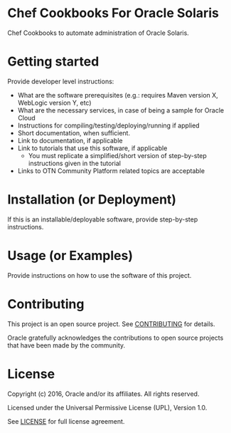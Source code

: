 # Chef Cookbooks For Oracle Solaris
Chef Cookbooks to automate administration of Oracle Solaris.

# Getting started
Provide developer level instructions:

   - What are the software prerequisites (e.g.: requires Maven version X, WebLogic version Y, etc)
   - What are the necessary services, in case of being a sample for Oracle Cloud
   - Instructions for compiling/testing/deploying/running if applied
   - Short documentation, when sufficient. 
   - Link to documentation, if applicable
   - Link to tutorials that use this software, if applicable
     - You must replicate a simplified/short version of step-by-step instructions given in the tutorial
   - Links to OTN Community Platform related topics are acceptable

# Installation (or Deployment)
If this is an installable/deployable software, provide step-by-step instructions.

# Usage (or Examples)
Provide instructions on how to use the software of this project.

# Contributing
This project is an open source project. See [CONTRIBUTING](./CONTRIBUTING.md) for details.

Oracle gratefully acknowledges the contributions to open source projects that have been made by the community.

# License
Copyright (c) 2016, Oracle and/or its affiliates. All rights reserved.

Licensed under the Universal Permissive License (UPL), Version 1.0. 

See [LICENSE](./LICENSE) for full license agreement.
